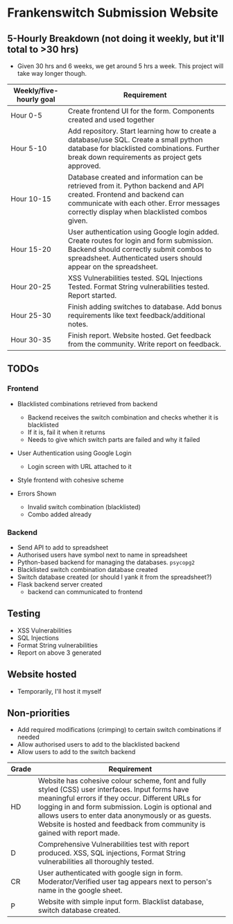 # Frankenswitch Submission Website



## 5-Hourly Breakdown (not doing it weekly, but it'll total to >30 hrs)

- Given 30 hrs and 6 weeks, we get around 5 hrs a week. This project will take way longer though.

| Weekly/five-hourly goal | Requirement                                                  |
| ----------------------- | ------------------------------------------------------------ |
| Hour 0-5                | Create frontend UI for the form. Components created and used together |
| Hour 5-10               | Add repository. Start learning how to create a database/use SQL. Create a small python database for blacklisted combinations. Further break down requirements as project gets approved. |
| Hour 10-15              | Database created and information can be retrieved from it. Python backend and API created. Frontend and backend can communicate with each other. Error messages correctly display when blacklisted combos given. |
| Hour 15-20              | User authentication using Google login added. Create routes for login and form submission. Backend should correctly submit combos to spreadsheet. Authenticated users should appear on the spreadsheet. |
| Hour 20-25              | XSS Vulnerabilities tested. SQL Injections Tested. Format String vulnerabilities tested. Report started. |
| Hour 25-30              | Finish adding switches to database. Add bonus requirements like text feedback/additional notes. |
| Hour 30-35              | Finish report. Website hosted. Get feedback from the community. Write report on feedback. |



## TODOs

### Frontend

- Blacklisted combinations retrieved from backend
  - Backend receives the switch combination and checks whether it is blacklisted
  - If it is, fail it when it returns
  - Needs to give which switch parts are failed and why it failed

- User Authentication using Google Login
  - Login screen with URL attached to it
- Style frontend with cohesive scheme
- Errors Shown 
  - Invalid switch combination (blacklisted)
  - Combo added already



### Backend

- Send API to add to spreadsheet
- Authorised users have symbol next to name in spreadsheet
- Python-based backend for managing the databases. `psycopg2` 
- Blacklisted switch combination database created
- Switch database created (or should I yank it from the spreadsheet?)
- Flask backend server created
  - backend can communicated to frontend



## Testing

- XSS Vulnerabilities
- SQL Injections
- Format String vulnerabilities
- Report on above 3 generated



## Website hosted

- Temporarily, I'll host it myself



## Non-priorities

- Add required modifications (crimping) to certain switch combinations if needed
- Allow authorised users to add to the blacklisted backend
- Allow users to add to the switch backend



| Grade | Requirement                                                  |
| ----- | ------------------------------------------------------------ |
| HD    | Website has cohesive colour scheme, font and fully styled  (CSS) user interfaces. Input forms have meaningful errors if they occur.  Different URLs for logging in and form submission. Login is optional and  allows users to enter data anonymously or as guests. Website is hosted and  feedback from community is gained with report made. |
| D     | Comprehensive Vulnerabilities test with report produced. XSS,  SQL injections, Format String vulnerabilities all thoroughly tested. |
| CR    | User authenticated with google sign in form.  Moderator/Verified user tag appears next to person's name in the google  sheet. |
| P     | Website with simple input form. Blacklist database, switch  database created. |

